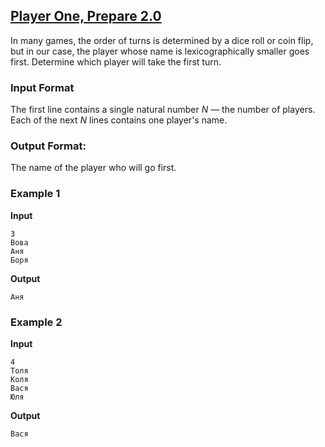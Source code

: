 ## [Player One, Prepare 2.0](../../../solutions/2.3/23_m.py)

In many games, the order of turns is determined by a dice roll or coin flip, but in our case, the player whose name is lexicographically smaller goes first. Determine which player will take the first turn.

### Input Format

The first line contains a single natural number $N$ — the number of players.
Each of the next $N$ lines contains one player's name.

### Output Format:

The name of the player who will go first.

### Example 1

__Input__
```plaintext
3
Вова
Аня
Боря
```

__Output__
```plaintext
Аня
```

### Example 2

__Input__
```plaintext
4
Толя
Коля
Вася
Юля
```

__Output__
```plaintext
Вася
```